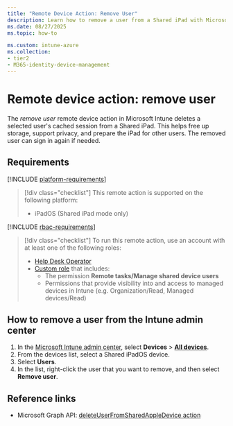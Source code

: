 ```yaml
---
title: "Remote Device Action: Remove User"
description: Learn how to remove a user from a Shared iPad with Microsoft Intune.
ms.date: 08/27/2025
ms.topic: how-to

ms.custom: intune-azure
ms.collection:
- tier2
- M365-identity-device-management
---
```


# Remote device action: remove user

The *remove user* remote device action in Microsoft Intune deletes a selected user's cached session from a Shared iPad. This helps free up storage, support privacy, and prepare the iPad for other users. The removed user can sign in again if needed.

## Requirements

[!INCLUDE [platform-requirements](../includes/h3/platform-requirements.md)]

> [!div class="checklist"]
> This remote action is supported on the following platform:
>
> - iPadOS (Shared iPad mode only)

[!INCLUDE [rbac-requirements](../includes/h3/rbac-requirements.md)]

> [!div class="checklist"]
> To run this remote action, use an account with at least one of the following roles:
>
> - [Help Desk Operator][INT-R1]
> - [Custom role][INT-RC] that includes:
>   - The permission **Remote tasks/Manage shared device users**
>   - Permissions that provide visibility into and access to managed devices in Intune (e.g. Organization/Read, Managed devices/Read)

## How to remove a user from the Intune admin center

1. In the [Microsoft Intune admin center][INT-AC], select **Devices** > [**All devices**][INT-ALLD].
1. From the devices list, select a Shared iPadOS device.
1. Select **Users**.
1. In the list, right-click the user that you want to remove, and then select **Remove user**.

## Reference links

- Microsoft Graph API: [deleteUserFromSharedAppleDevice action][GRAPH-1]

<!--links-->

[INT-AC]: https://go.microsoft.com/fwlink/?linkid=2109431
[INT-ALLD]: https://go.microsoft.com/fwlink/?linkid=2333814
[INT-RC]: /intune/intune-service/fundamentals/create-custom-role
[INT-R1]: /intune/intune-service/fundamentals/role-based-access-control-reference#help-desk-operator
[INT-R2]: /intune/intune-service/fundamentals/role-based-access-control-reference#school-administrator
[GRAPH-1]: /graph/api/intune-devices-manageddevice-deleteuserfromsharedappledevice
